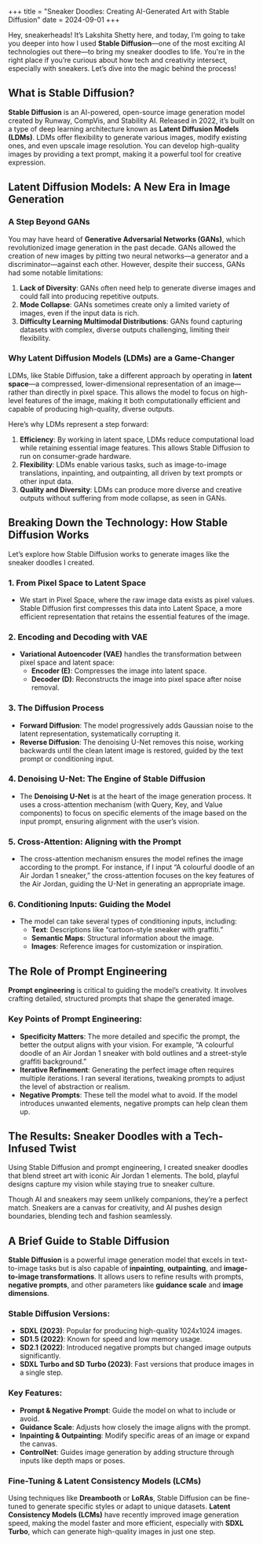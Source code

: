 +++ 
title = "Sneaker Doodles: Creating AI-Generated Art with Stable Diffusion"
date = 2024-09-01 
+++

Hey, sneakerheads! It’s Lakshita Shetty here, and today, I’m going to take you deeper into how I used **Stable Diffusion**—one of the most exciting AI technologies out there—to bring my sneaker doodles to life. You're in the right place if you’re curious about how tech and creativity intersect, especially with sneakers. Let’s dive into the magic behind the process!

## What is Stable Diffusion?

**Stable Diffusion** is an AI-powered, open-source image generation model created by Runway, CompVis, and Stability AI. Released in 2022, it’s built on a type of deep learning architecture known as **Latent Diffusion Models (LDMs)**. LDMs offer flexibility to generate various images, modify existing ones, and even upscale image resolution. You can develop high-quality images by providing a text prompt, making it a powerful tool for creative expression.

## Latent Diffusion Models: A New Era in Image Generation

### A Step Beyond GANs

You may have heard of **Generative Adversarial Networks (GANs)**, which revolutionized image generation in the past decade. GANs allowed the creation of new images by pitting two neural networks—a generator and a discriminator—against each other. However, despite their success, GANs had some notable limitations:
1. **Lack of Diversity**: GANs often need help to generate diverse images and could fall into producing repetitive outputs.
2. **Mode Collapse**: GANs sometimes create only a limited variety of images, even if the input data is rich.
3. **Difficulty Learning Multimodal Distributions**: GANs found capturing datasets with complex, diverse outputs challenging, limiting their flexibility.

### Why Latent Diffusion Models (LDMs) are a Game-Changer

LDMs, like Stable Diffusion, take a different approach by operating in **latent space**—a compressed, lower-dimensional representation of an image—rather than directly in pixel space. This allows the model to focus on high-level features of the image, making it both computationally efficient and capable of producing high-quality, diverse outputs.

Here’s why LDMs represent a step forward:
1. **Efficiency**: By working in latent space, LDMs reduce computational load while retaining essential image features. This allows Stable Diffusion to run on consumer-grade hardware.
2. **Flexibility**: LDMs enable various tasks, such as image-to-image translations, inpainting, and outpainting, all driven by text prompts or other input data.
3. **Quality and Diversity**: LDMs can produce more diverse and creative outputs without suffering from mode collapse, as seen in GANs.

## Breaking Down the Technology: How Stable Diffusion Works

Let’s explore how Stable Diffusion works to generate images like the sneaker doodles I created.

### 1. From Pixel Space to Latent Space
- We start in Pixel Space, where the raw image data exists as pixel values. Stable Diffusion first compresses this data into Latent Space, a more efficient representation that retains the essential features of the image.

### 2. Encoding and Decoding with VAE
- **Variational Autoencoder (VAE)** handles the transformation between pixel space and latent space:
  - **Encoder (E)**: Compresses the image into latent space.
  - **Decoder (D)**: Reconstructs the image into pixel space after noise removal.

### 3. The Diffusion Process
- **Forward Diffusion**: The model progressively adds Gaussian noise to the latent representation, systematically corrupting it.
- **Reverse Diffusion**: The denoising U-Net removes this noise, working backwards until the clean latent image is restored, guided by the text prompt or conditioning input.

### 4. Denoising U-Net: The Engine of Stable Diffusion
- The **Denoising U-Net** is at the heart of the image generation process. It uses a cross-attention mechanism (with Query, Key, and Value components) to focus on specific elements of the image based on the input prompt, ensuring alignment with the user’s vision.

### 5. Cross-Attention: Aligning with the Prompt
- The cross-attention mechanism ensures the model refines the image according to the prompt. For instance, if I input “A colourful doodle of an Air Jordan 1 sneaker,” the cross-attention focuses on the key features of the Air Jordan, guiding the U-Net in generating an appropriate image.

### 6. Conditioning Inputs: Guiding the Model
- The model can take several types of conditioning inputs, including:
  - **Text**: Descriptions like “cartoon-style sneaker with graffiti.”
  - **Semantic Maps**: Structural information about the image.
  - **Images**: Reference images for customization or inspiration.

## The Role of Prompt Engineering

**Prompt engineering** is critical to guiding the model’s creativity. It involves crafting detailed, structured prompts that shape the generated image.

### Key Points of Prompt Engineering:
- **Specificity Matters**: The more detailed and specific the prompt, the better the output aligns with your vision. For example, “A colourful doodle of an Air Jordan 1 sneaker with bold outlines and a street-style graffiti background.”
- **Iterative Refinement**: Generating the perfect image often requires multiple iterations. I ran several iterations, tweaking prompts to adjust the level of abstraction or realism.
- **Negative Prompts**: These tell the model what to avoid. If the model introduces unwanted elements, negative prompts can help clean them up.

## The Results: Sneaker Doodles with a Tech-Infused Twist

Using Stable Diffusion and prompt engineering, I created sneaker doodles that blend street art with iconic Air Jordan 1 elements. The bold, playful designs capture my vision while staying true to sneaker culture.

Though AI and sneakers may seem unlikely companions, they’re a perfect match. Sneakers are a canvas for creativity, and AI pushes design boundaries, blending tech and fashion seamlessly.

## A Brief Guide to Stable Diffusion

**Stable Diffusion** is a powerful image generation model that excels in text-to-image tasks but is also capable of **inpainting**, **outpainting**, and **image-to-image transformations**. It allows users to refine results with prompts, **negative prompts**, and other parameters like **guidance scale** and **image dimensions**.

### Stable Diffusion Versions:
- **SDXL (2023)**: Popular for producing high-quality 1024x1024 images.
- **SD1.5 (2022)**: Known for speed and low memory usage.
- **SD2.1 (2022)**: Introduced negative prompts but changed image outputs significantly.
- **SDXL Turbo and SD Turbo (2023)**: Fast versions that produce images in a single step.

### Key Features:
- **Prompt & Negative Prompt**: Guide the model on what to include or avoid.
- **Guidance Scale**: Adjusts how closely the image aligns with the prompt.
- **Inpainting & Outpainting**: Modify specific areas of an image or expand the canvas.
- **ControlNet**: Guides image generation by adding structure through inputs like depth maps or poses.

### Fine-Tuning & Latent Consistency Models (LCMs)
Using techniques like **Dreambooth** or **LoRAs**, Stable Diffusion can be fine-tuned to generate specific styles or adapt to unique datasets. **Latent Consistency Models (LCMs)** have recently improved image generation speed, making the model faster and more efficient, especially with **SDXL Turbo**, which can generate high-quality images in just one step.
